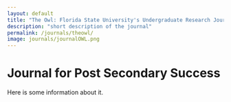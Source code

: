 ```yaml
---
layout: default
title: "The Owl: Florida State University's Undergraduate Research Journal"
description: "short description of the journal"
permalink: /journals/theowl/
image: journals/journalOWL.png
---
```


# Journal for Post Secondary Success

Here is some information about it.